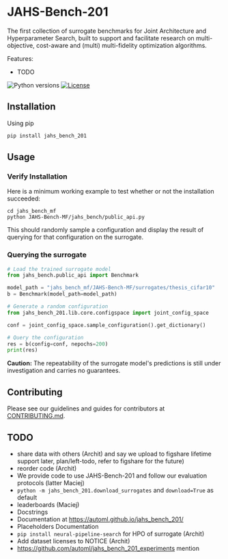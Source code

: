 # JAHS-Bench-201

The first collection of surrogate benchmarks for Joint Architecture and Hyperparameter Search, built to support and facilitate research on multi-objective, cost-aware and (multi) multi-fidelity optimization algorithms.

Features:
- TODO

![Python versions](https://img.shields.io/badge/python-3.7%20%7C%203.8%20%7C%203.9%20%7C%203.10-informational)
[![License](TODO)](LICENSE)

## Installation

Using pip

```bash
pip install jahs_bench_201
```


## Usage

### Verify Installation

Here is a minimum working example to test whether or not the installation succeeded:

```
cd jahs_bench_mf
python JAHS-Bench-MF/jahs_bench/public_api.py
```

This should randomly sample a configuration and display the result of querying for that configuration on the surrogate.

### Querying the surrogate

```python
# Load the trained surrogate model
from jahs_bench.public_api import Benchmark

model_path = "jahs_bench_mf/JAHS-Bench-MF/surrogates/thesis_cifar10"
b = Benchmark(model_path=model_path)

# Generate a random configuration
from jahs_bench_201.lib.core.configspace import joint_config_space

conf = joint_config_space.sample_configuration().get_dictionary()

# Query the configuration
res = b(config=conf, nepochs=200)
print(res)

```

**Caution:** The repeatability of the surrogate model's predictions is still under investigation and carries no
guarantees.

## Contributing

Please see our guidelines and guides for contributors at [CONTRIBUTING.md](CONTRIBUTING.md).


## TODO

* share data with others (Archit) and say we upload to figshare lifetime support later, plan/left-todo, refer to figshare for the future)
* reorder code (Archit)
* We provide code to use JAHS-Bench-201 and follow our evaluation protocols (latter Maciej)
* `python -m jahs_bench_201.download_surrogates` and `download=True` as default
* leaderboards (Maciej)
* Docstrings
* Documentation at https://automl.github.io/jahs_bench_201/
* Placeholders Documentation
* `pip install neural-pipeline-search` for HPO of surrogate (Archit)
* Add dataset licenses to NOTICE (Archit)
* https://github.com/automl/jahs_bench_201_experiments mention
